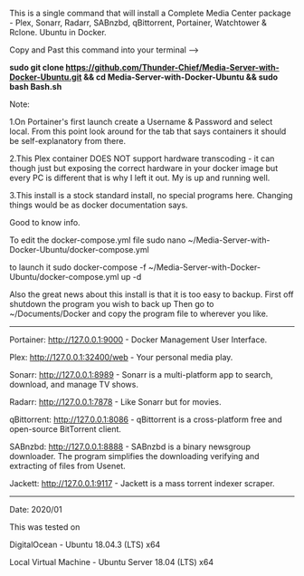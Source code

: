 This is a single command that will install a Complete Media Center package - Plex, Sonarr, Radarr, SABnzbd, qBittorrent, Portainer, Watchtower & Rclone. Ubuntu in Docker.

Copy and Past this command into your terminal 
--> 

**sudo git clone https://github.com/Thunder-Chief/Media-Server-with-Docker-Ubuntu.git && cd Media-Server-with-Docker-Ubuntu && sudo bash Bash.sh**


Note:

1.On Portainer's first launch create a Username  & Password and select local. From this point look around for the tab that says containers it should be self-explanatory from there.

2.This Plex container DOES NOT support hardware transcoding - it can though just but exposing the correct hardware in your docker image but every PC is different that is why I left it out. My is up and running well.

3.This install is a stock standard install, no special programs here. Changing things would be as docker documentation says.


Good to know info.

To edit the docker-compose.yml file 
sudo nano ~/Media-Server-with-Docker-Ubuntu/docker-compose.yml

to launch it
sudo docker-compose -f ~/Media-Server-with-Docker-Ubuntu/docker-compose.yml up -d

Also the great news about this install is that it is too easy to backup.
First off shutdown the program you wish to back up 
Then go to ~/Documents/Docker and copy the program file to wherever you like. 

________________________________________________________________________________

Portainer: http://127.0.0.1:9000 - Docker Management User Interface.

Plex: http://127.0.0.1:32400/web -  Your personal media play.

Sonarr: http://127.0.0.1:8989 - Sonarr is a multi-platform app to search, download, and manage TV shows.

Radarr: http://127.0.0.1:7878 - Like Sonarr but for movies.

qBittorrent: http://127.0.0.1:8086 - qBittorrent is a cross-platform free and open-source BitTorrent client.

SABnzbd: http://127.0.0.1:8888 - SABnzbd is a binary newsgroup downloader. The program simplifies the downloading verifying and extracting of files from Usenet.

Jackett: http://127.0.0.1:9117 - Jackett is a mass torrent indexer scraper.
________________________________________________________________________________

Date: 2020/01

This was tested on 

DigitalOcean - Ubuntu 18.04.3 (LTS) x64

Local Virtual Machine - Ubuntu Server 18.04 (LTS) x64
